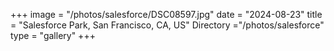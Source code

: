 +++
image = "/photos/salesforce/DSC08597.jpg"
date = "2024-08-23"
title = "Salesforce Park, San Francisco, CA, US"
Directory ="/photos/salesforce"
type = "gallery"
+++
